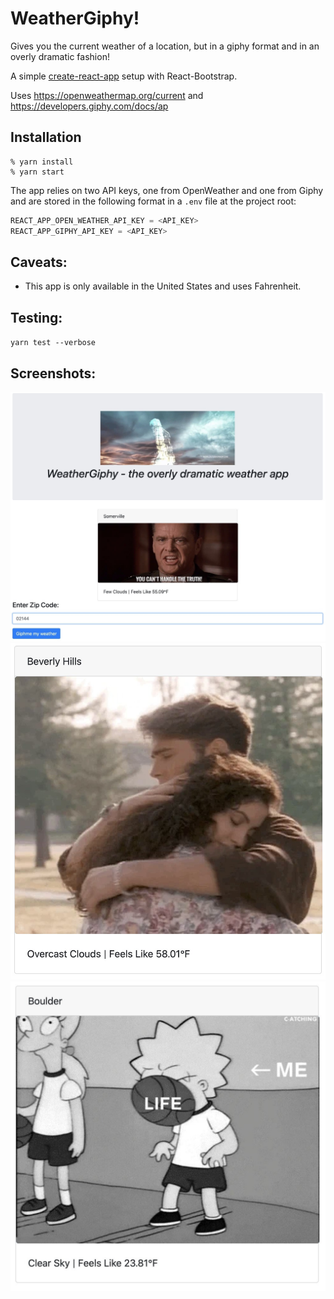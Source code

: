 # WeatherGiphy!

Gives you the current weather of a location, but in a giphy format and in an overly dramatic fashion!

A simple [create-react-app](CRA-README.md) setup with React-Bootstrap.

Uses https://openweathermap.org/current and https://developers.giphy.com/docs/ap

## Installation

```shell
% yarn install
% yarn start
```

The app relies on two API keys, one from OpenWeather and one from Giphy and are stored in the following format in a
`.env` file at the project root:

```javascript
REACT_APP_OPEN_WEATHER_API_KEY = <API_KEY>
REACT_APP_GIPHY_API_KEY = <API_KEY>
``` 

## Caveats:

- This app is only available in the United States and uses Fahrenheit.

## Testing:

`yarn test --verbose`

## Screenshots:
![Screenshot 1](./public/screenshots/weathergiphy_1.jpeg)
![Screenshot 2](./public/screenshots/weathergiphy_2.jpeg)
![Screenshot 3](./public/screenshots/weathergiphy_3.jpeg)
